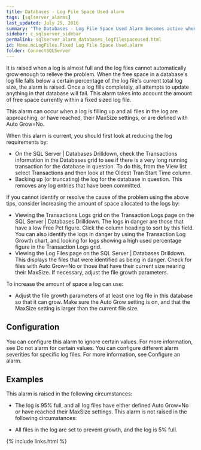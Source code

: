 ```yaml
---
title: Databases - Log File Space Used alarm
tags: [sqlserver_alarms]
last_updated: July 29, 2016
summary: "The Databases - Log File Space Used Alarm becomes active when a log in any database is in danger of filling."
sidebar: c_sqlserver_sidebar
permalink: sqlserver_alarm_databases_logfilespaceused.html
id: Home.mcLogFiles.Fixed Log File Space Used.alarm
folder: ConnectSQLServer
---
```



It is raised when a log is almost full and the log files cannot automatically grow enough to relieve the problem. When the free space in a database's log file falls below a certain percentage of the log file's current total log size, the alarm is raised. Once a log fills completely, all attempts to update anything in that database will fail. This alarm takes into account the amount of free space currently within a fixed sized log file.

This alarm can occur when a log is filling up and all files in the log are approaching, or have reached, their MaxSize settings, or are defined with Auto Grow=No.

When this alarm is current, you should first look at reducing the log requirements by:

* On the SQL Server \| Databases Drilldown, check the Transactions information in the Databases grid to see if there is a very long running transaction for the database in question. To do this, from the View list select Transactions and then look at the Oldest Tran Start Time column.
* Backing up (or truncating) the log for the database in question. This removes any log entries that have been committed.

If you cannot identify or resolve the cause of the problem using the above tips, consider increasing the amount of space allocated to the logs by:

* Viewing the Transactions Logs grid on the Transaction Logs page on the SQL Server \| Databases Drilldown. The logs in danger are those that have a low Free Pct figure. Click the column heading to sort by this field. You can also identify the logs in danger by using the Transaction Log Growth chart, and looking for logs showing a high used percentage figure in the Transaction Logs grid.
* Viewing the Log Files page on the SQL Server \| Databases Drilldown. This displays the files that were identified as being in danger. Check for files with Auto Grow=No or those that have their current size nearing their MaxSize. If necessary, adjust the file growth parameters.

To increase the amount of space a log can use:

* Adjust the file growth parameters of at least one log file in this database so that it can grow. Make sure the Auto Grow setting is on, and that the MaxSize setting is larger than the current file size.

## Configuration

You can configure this alarm to ignore certain values. For more information, see Do not alarm for certain values.
You can configure different alarm severities for specific log files. For more information, see Configure an alarm.

## Examples

This alarm is raised in the following circumstances:

* The log is 95% full, and all log files have either defined Auto Grow=No or have reached their MaxSize settings.
This alarm is not raised in the following circumstances:

* All files in the log are set to prevent growth, and the log is 5% full.

{% include links.html %}
